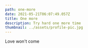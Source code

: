 ```yaml
---
path: one-more
date: 2021-05-21T06:07:49.057Z
title: One more
description: Try hard one more time
thumbnail: ../assets/profile-pic.jpg
---
```


Love won't come
